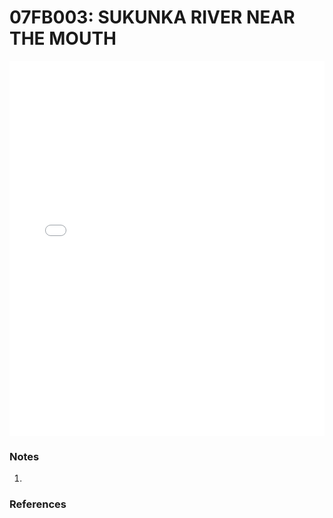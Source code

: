# 07FB003: SUKUNKA RIVER NEAR THE MOUTH

<iframe src="/_static/stations/07FB003_fdc.html" width="100%" height="600" frameborder="0"></iframe>

### Notes
1. 

### References

